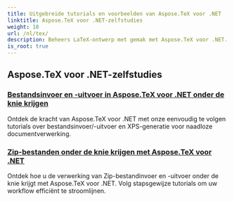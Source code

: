 ```yaml
---
title: Uitgebreide tutorials en voorbeelden van Aspose.TeX voor .NET
linktitle: Aspose.TeX voor .NET-zelfstudies
weight: 10
url: /nl/tex/
description: Beheers LaTeX-ontwerp met gemak met Aspose.TeX voor .NET. Download voor naadloze integratie en ontdek geavanceerde opmaak, bestandsverwerking, licenties en meer.
is_root: true
---
```

## Aspose.TeX voor .NET-zelfstudies
### [Bestandsinvoer en -uitvoer in Aspose.TeX voor .NET onder de knie krijgen](./file-input-and-output/)
Ontdek de kracht van Aspose.TeX voor .NET met onze eenvoudig te volgen tutorials over bestandsinvoer/-uitvoer en XPS-generatie voor naadloze documentverwerking.
### [Zip-bestanden onder de knie krijgen met Aspose.TeX voor .NET](./mastering-zip-file-io/)
Ontdek hoe u de verwerking van Zip-bestandinvoer en -uitvoer onder de knie krijgt met Aspose.TeX voor .NET. Volg stapsgewijze tutorials om uw workflow efficiënt te stroomlijnen.